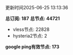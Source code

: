 更新时间2025-06-25 13:13:36

**总订阅: 187**
**总节点: 44721**
- vless节点: 22828
- hysteria2节点: 2

**google ping有效节点: 173**

